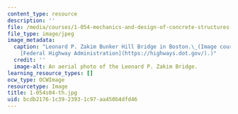 ```yaml
---
content_type: resource
description: ''
file: /media/courses/1-054-mechanics-and-design-of-concrete-structures-spring-2004/bcdb21761c3923931c97aa450b4dfd46_1-054s04-th.jpg
file_type: image/jpeg
image_metadata:
  caption: "Leonard P. Zakim Bunker Hill Bridge in Boston.\_(Image courtesy of the\_\
    [Federal Highway Administration](https://highways.dot.gov/).)"
  credit: ''
  image-alt: An aerial photo of the Leonard P. Zakim Bridge.
learning_resource_types: []
ocw_type: OCWImage
resourcetype: Image
title: 1-054s04-th.jpg
uid: bcdb2176-1c39-2393-1c97-aa450b4dfd46
---
```

